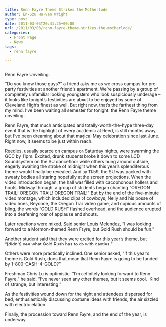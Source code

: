 ```yaml
---
title: Renn Fayre Theme Strikes the Motherlode
author: En-Szu Hu-Van Wright
type: post
date: 2011-03-03T20:41:25+00:00
url: /2011/03/03/renn-fayre-theme-strikes-the-motherlode/
categories:
  - Front Page
  - News
tags:
  - renn fayre

---
```

<div id="attachment_651" style="width: 287px" class="wp-caption alignleft">
  <a href="https://i1.wp.com/www.reedquest.org/wp-content/uploads/2011/03/view-1.jpg"><img class="size-full wp-image-651" title="view-1" src="https://i1.wp.com/www.reedquest.org/wp-content/uploads/2011/03/view-1.jpg?resize=277%2C184" alt="" data-recalc-dims="1" /></a>
  
  <p class="wp-caption-text">
    Renn Fayre Unveiling.
  </p>
</div>

“Do you know those guys?” a friend asks me as we cross campus for pre-party festivities at another friend’s apartment. We’re passing by a group of completely unfamiliar looking youngsters who look suspiciously underage – it looks like tonight’s festivities are about to be enjoyed by some of Cleveland High’s finest as well. But right now, that’s the farthest thing from my mind. I’ve been waiting all semester for tonight: the Renn Fayre theme unveiling.

Renn Fayre, that much anticipated and totally-worth-the-hype three-day event that is the highlight of every academic at Reed, is still months away, but I’ve been dreaming about that magical May celebration since last June. Right now, it seems to be just within reach.

Reedies, usually scarce on campus on Saturday nights, were swarming the GCC by 11pm. Excited, drunk students broke it down to some LCD Soundsystem on the SU dancefloor while others hung around outside, eagerly awaiting the stroke of midnight when this year’s splendiferous theme would finally be revealed. And by 11:59, the SU was packed with sweaty bodies all staring hopefully at the screen projections. When the video introduction began, the hall was filled with cacophonous hollers and hoots. Midway through, a group of students began chanting “OREGON TRAIL! OREGON TRAIL! OREGON TRAIL!” But by the end of the five-minute video montage, which included clips of cowboys, Nelly and his posse of video hoes, Beyonce, the Oregon Trail video game, and copious amounts of bling, the words “GOLD RUSH” flashed overhead, and the audience erupted into a deafening roar of applause and shouts.

Later reactions were mixed. Said senior Louis Melendez, “I was looking forward to a Mormon-themed Renn Fayre, but Gold Rush should be fun.”

Another student said that they were excited for this year’s theme, but “[didn’t] see what Gold Rush has to do with castles.”

Others were more practically inclined. One senior asked, “If this year’s theme is Gold Rush, does that mean that Renn Fayre is going to be funded by 1-800-CASH-4-GOLD?”

Freshman Chris Lu is optimistic. “I’m definitely looking forward to Renn Fayre,” he said. “I’ve never seen any other themes, but it seems cool.  Kind of strange, but interesting.”

As the festivities wound down for the night and attendees dispersed for bed, enthusiastically discussing costume ideas with friends, the air sizzled with electric elation.

Finally, the procession toward Renn Fayre, and the end of the year, is underway.